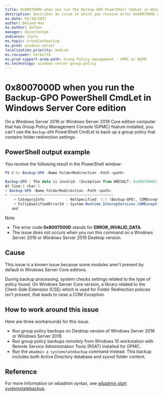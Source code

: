 ```yaml
---
title: 0x8007000D when you run the Backup-GPO PowerShell CmdLet in Windows Server Core edition
description: Describes an issue in which you receive error 0x8007000D when you run the Backup-GPO PowerShell CmdLet in Windows Server Core edition.
ms.date: 03/10/2021
author: Deland-Han
ms.author: delhan
manager: dscontentpm
audience: itpro
ms.topic: troubleshooting
ms.prod: windows-server
localization_priority: medium
ms.reviewer: herbertm
ms.prod-support-area-path: Group Policy management - GPMC or AGPM
ms.technology: windows-server-group-policy
---
```

# 0x8007000D when you run the Backup-GPO PowerShell CmdLet in Windows Server Core edition

On a Windows Server 2016 or Windows Server 2019 Core edition computer that has Group Policy Management Console (GPMC) feature installed, you can't use the `Backup-GPO` PowerShell CmdLet to back up a group policy that contains folder redirection settings.

## PowerShell output example

You receive the following result in the PowerShell window:

```powershell
PS C:\> Backup-GPO -Name FolderRedirection -Path <path>

Backup-GPO : The data is invalid. (Exception from HRESULT: 0x8007000D)
At line:1 char:1
+ Backup-GPO -Name FolderRedirection -Path <path>
+ ~~~~~~~~~~~~~~~~~~~~~~~~~~~~~~~~~~~~~~~~~~~~~~~~
    + CategoryInfo          : NotSpecified: (:) [Backup-GPO], COMException
    + FullyQualifiedErrorId : System.Runtime.InteropServices.COMException,Microsoft.GroupPolicy.Commands.BackupGpoComm
   and
```

> [!Note]
> - The error code **0x8007000D** stands for **ERROR_INVALID_DATA**.
> - The issue does not occurs when you run this command on a Windows Server 2016 or Windows Server 2019 Desktop version.

## Cause

This issue is a known issue because some modules aren't present by default in Windows Server Core editions.

During backup processing, system checks settings related to the type of policy found. On Windows Server Core version, a library related to the Client-Side Extension (CSE) which is used for Folder Redirection policies isn't present, that leads to raise a COM Exception.
 
## How to work around this issue
 
Here are three workarounds for this issue.
 
- Run group policy backups on Desktop version of Windows Server 2016 or Windows Server 2019.
- Run group policy backups remotely from Windows 10 workstation with Remote Service Administration Tools (RSAT) installed for GPMC.
- Run the `wbadmin a systemstatebackup` command instead. This backup includes both Active Directory database and sysvol folder content.

## Reference

For more information on wbadmin syntax, see [wbadmin start systemstatebackup](https://docs.microsoft.com/windows-server/administration/windows-commands/wbadmin-start-systemstatebackup).
